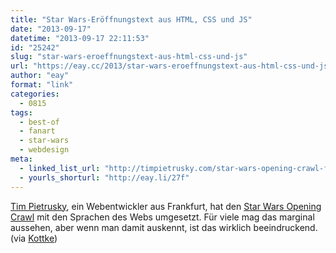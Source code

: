 ```yaml
---
title: "Star Wars-Eröffnungstext aus HTML, CSS und JS"
date: "2013-09-17"
datetime: "2013-09-17 22:11:53"
id: "25242"
slug: "star-wars-eroeffnungstext-aus-html-css-und-js"
url: "https://eay.cc/2013/star-wars-eroeffnungstext-aus-html-css-und-js/"
author: "eay"
format: "link"
categories:
  - 0815
tags:
  - best-of
  - fanart
  - star-wars
  - webdesign
meta:
  - linked_list_url: "http://timpietrusky.com/star-wars-opening-crawl-from-1977"
  - yourls_shorturl: "http://eay.li/27f"
---
```


[Tim Pietrusky](http://timpietrusky.com/), ein Webentwickler aus Frankfurt, hat den [Star Wars Opening Crawl](https://en.wikipedia.org/wiki/Star_Wars_opening_crawl) mit den Sprachen des Webs umgesetzt. Für viele mag das marginal aussehen, aber wenn man damit auskennt, ist das wirklich beeindruckend. (via [Kottke](http://kottke.org/13/09/star-wars-opening-crawl-done-with-htmlcss))
